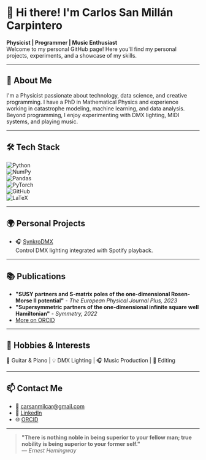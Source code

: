 # 👋 Hi there! I'm Carlos San Millán Carpintero

**Physicist | Programmer | Music Enthusiast**  
Welcome to my personal GitHub page! Here you'll find my personal projects, experiments, and a showcase of my skills.

---

## 🎯 **About Me**  
I'm a Physicist passionate about technology, data science, and creative programming. I have a PhD in Mathematical Physics and experience working in catastrophe modeling, machine learning, and data analysis. Beyond programming, I enjoy experimenting with DMX lighting, MIDI systems, and playing music.

---

## 🛠️ **Tech Stack**  
![Python](https://img.shields.io/badge/Python-3.10-blue?style=flat&logo=python&logoColor=white)  
![NumPy](https://img.shields.io/badge/NumPy-013243?style=flat&logo=NumPy&logoColor=white)  
![Pandas](https://img.shields.io/badge/Pandas-150458?style=flat&logo=pandas&logoColor=white)  
![PyTorch](https://img.shields.io/badge/PyTorch-EE4C2C?style=flat&logo=PyTorch&logoColor=white)  
![GitHub](https://img.shields.io/badge/GitHub-181717?style=flat&logo=github&logoColor=white)  
![LaTeX](https://img.shields.io/badge/LaTeX-008080?style=flat&logo=LaTeX&logoColor=white)

---

## 🌍 **Personal Projects**
- 🎧 [SynkroDMX](https://github.com/carsanmilcar/SynkroDMX)  
Control DMX lighting integrated with Spotify playback. 
---

## 📚 **Publications**
- **"SUSY partners and S-matrix poles of the one-dimensional Rosen-Morse II potential"** - *The European Physical Journal Plus, 2023*  
- **"Supersymmetric partners of the one-dimensional infinite square well Hamiltonian"** - *Symmetry, 2022*  
- [More on ORCID](https://orcid.org/0000-0001-7506-5552)

---

## 🎵 **Hobbies & Interests**
🎸 Guitar & Piano | 💡 DMX Lighting | 🎧 Music Production | 📸 Editing  

---

## 📫 **Contact Me**
- 📧 [carsanmilcar@gmail.com](mailto:carsanmilcar@gmail.com)  
- 🔗 [LinkedIn](https://linkedin.com/in/carlos-san-mill%C3%A1n-carpintero-7a1428124)  
- 🌐 [ORCID](https://orcid.org/0000-0001-7506-5552)  

---
> **"There is nothing noble in being superior to your fellow man; true nobility is being superior to your former self."**  
> — *Ernest Hemingway*

